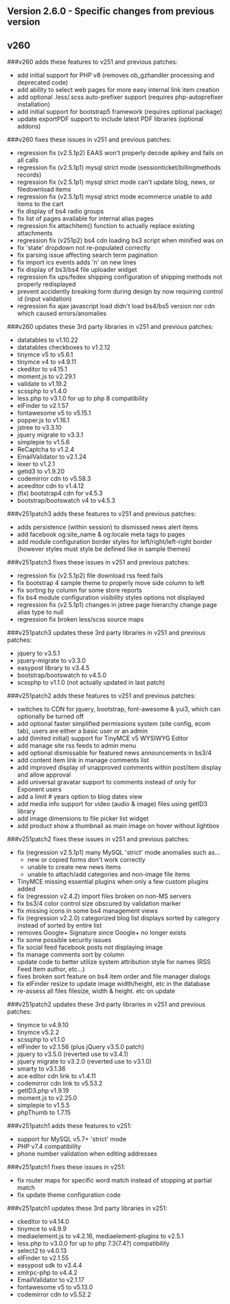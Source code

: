 Version 2.6.0 - Specific changes from previous version
------------------------------------------------------

## v260

###v260 adds these features to v251 and previous patches:
- add initial support for PHP v8 (removes ob_gzhandler processing and deprecated code)
- add ability to select web pages for more easy internal link item creation
- add optional .less/.scss auto-prefixer support (requires php-autoprefixer installation)
- add initial support for bootstrap5 framework (requires optional package)
- update exportPDF support to include latest PDF libraries (optional addons)

###v260 fixes these issues in v251 and previous patches:
- regression fix (v2.5.1p2) EAAS won't properly decode apikey and fails on all calls
- regression fix (v2.5.1p1) mysql strict mode (sessionticket/billingmethods records)
- regression fix (v2.5.1p1) mysql strict mode can't update blog, news, or filedownload items
- regression fix (v2.5.1p1) mysql strict mode ecommerce unable to add items to the cart
- fix display of bs4 radio groups
- fix list of pages available for internal alias pages
- regression fix attachItem() function to actually replace existing attachments
- regression fix (v251p2) bs4 cdn loading bs3 script when minified was on
- fix 'state' dropdown not re-populated correctly
- fix parsing issue affecting search term pagination
- fix import ics events adds 'n' on new lines
- fix display of bs3/bs4 file uploader widget
- regression fix ups/fedex shipping configuration of shipping methods not properly redisplayed
- prevent accidently breaking form during design by now requiring control id (input validation)
- regression fix ajax javascript load didn't load bs4/bs5 version nor cdn which caused errors/anomalies

###v260 updates these 3rd party libraries in v251 and previous patches:
- datatables to v1.10.22
- datatables checkboxes to v1.2.12
- tinymce v5 to v5.6.1
- tinymce v4 to v4.9.11
- ckeditor to v4.15.1
- moment.js to v2.29.1
- validate to v1.19.2
- scssphp to v1.4.0
- less.php to v3.1.0 for up to php 8 compatibility
- elFinder to v2.1.57
- fontawesome v5 to v5.15.1
- popper.js to v1.16.1
- jstree to v3.3.10
- jquery migrate to v3.3.1
- simplepie to v1.5.6
- ReCaptcha to v1.2.4  
- EmailValidator to v2.1.24
- lexer to v1.2.1
- getid3 to v1.9.20
- codemirror cdn to v5.58.3
- aceeditor cdn to v1.4.12
- (fix) bootstrap4 cdn for v4.5.3
- bootstrap/bootswatch v4 to v4.5.3


###v251patch3 adds these features to v251 and previous patches:
- adds persistence (within session) to dismissed news alert items
- add facebook og:site_name & og:locale meta tags to pages
- add module configuration border styles for left/right/left-right border (however styles must style be defined like in sample themes)

###v251patch3 fixes these issues in v251 and previous patches:
- regression fix (v2.5.1p2) file download rss feed fails
- fix bootstrap 4 sample theme to properly move side column to left
- fix sorting by column for some store reports
- fix bs4 module configuration visibility styles options not displayed
- regression fix (v2.5.1p1) changes in jstree page hierarchy change page alias type to null
- regression fix broken less/scss source maps

###v251patch3 updates these 3rd party libraries in v251 and previous patches:
- jquery to v3.5.1
- jquery-migrate to v3.3.0
- easypost library to v3.4.5
- bootstrap/bootswatch to v4.5.0
- scssphp to v1.1.0 (not actually updated in last patch)


###v251patch2 adds these features to v251 and previous patches:
- switches to CDN for jquery, bootstrap, font-awesome & yui3, which can optionally be turned off
- add optional faster simplified permissions system (site config, ecom tab), users are either a basic user or an admin
- add (limited initial) support for TinyMCE v5 WYSIWYG Editor
- add manage site rss feeds to admin menu
- add optional dismissable for featured news announcements in bs3/4
- add content item link in manage comments list
- add improved display of unapproved comments within post/item display and allow approval
- add universal gravatar support to comments instead of only for Exponent users
- add a limit # years option to blog dates view
- add media info support for video (audio & image) files using getID3 library
- add image dimensions to file picker list widget
- add product show a thumbnail as main image on hover without lightbox

###v251patch2 fixes these issues in v251 and previous patches:
- fix (regression v2.5.1p1) many MySQL 'strict' mode anomalies such as...
  - new or copied forms don't work correctly
  - unable to create new news items
  - unable to attach/add categories and non-image file items
- TinyMCE missing essential plugins when only a few custom plugins added
- fix (regression v2.4.2) import files broken on non-MS servers
- fix bs3/4 color control size obscured by validation marker
- fix missing icons in some bs4 management views
- fix (regression v2.2.0) categorized blog list displays sorted by category instead of sorted by entire list
- removes Google+ Signature since Google+ no longer exists
- fix some possible security issues
- fix social feed facebook posts not displaying image
- fix manage comments sort by column
- update code to better utilize system attribution style for names (RSS Feed Item author, etc...)
- fixes broken sort feature on bs4 item order and file manager dialogs
- fix elFinder resize to update image width/height, etc in the database
- re-assess all files filesize, width & height. etc on update

###v251patch2 updates these 3rd party libraries in v251 and previous patches:
- tinymce to v4.9.10
- tinymce v5.2.2
- scssphp to v1.1.0
- elFinder to v2.1.56 (plus jQuery v3.5.0 patch)
- jquery to v3.5.0 (reverted use to v3.4.1)
- jquery migrate to v3.2.0 (reverted use to v3.1.0)
- smarty to v3.1.36
- ace editor cdn link to v1.4.11
- codemirror cdn link to v5.53.2
- getID3.php v1.9.19
- moment.js to v2.25.0
- simplepie to v1.5.5
- phpThumb to 1.7.15


###v251patch1 adds these features to v251:
- support for MySQL v5.7+ 'strict' mode
- PHP v7.4 compatibility
- phone number validation when editing addresses

###v251patch1 fixes these issues in v251:
- fix router maps for specific word match instead of stopping at partial match
- fix update theme configuration code

###v251patch1 updates these 3rd party libraries in v251:
- ckeditor to v4.14.0
- tinymce to v4.9.9
- mediaelement.js to v4.2.16, mediaelement-plugins to v2.5.1
- less.php to v3.0.0 for up to php 7.3(7.4?) compatibility
- select2 to v4.0.13
- elFinder to v2.1.55
- easypost sdk to v3.4.4
- xmlrpc-php to v4.4.2
- EmailValidator to v2.1.17
- fontawesome v5 to v5.13.0
- codemirror cdn to v5.52.2
